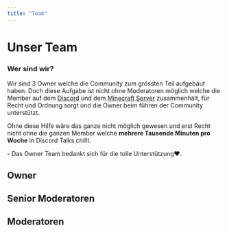 ```yaml
---
title: "Team"
---
```

# Unser Team

### Wer sind wir?

Wir sind 3 Owner welche die Community zum grössten Teil aufgebaut haben. Doch diese Aufgabe ist nicht ohne Moderatoren möglich welche die Member auf dem [Discord](http://dc.kahlifar.de) und dem [Minecraft Server](/server) zusammenhält, für Recht und Ordnung sorgt und die Owner beim führen der Community unterstützt.

Ohne diese Hilfe wäre das ganze nicht möglich gewesen und erst Recht nicht ohne die ganzen Member welche **mehrere Tausende Minuten pro Woche** in Discord Talks chillt.

\- Das Owner Team bedankt sich für die tolle Unterstützung❤.

<!-- Write this in html tags -->

<team-component>
<h2>Owner</h2>
    <div class="team-component__group">
      <DiscordProfileComponent
        userid="451776092785737728"
        :tags="['Developer', 'VALORANT', 'KLI']"
        class="owner"
      />
      <DiscordProfileComponent
        userid="270932032945651714"
        :tags="['AOE', 'PirateGalaxy', 'Minecraft']"
        class="owner"
      />
      <DiscordProfileComponent
        userid="751097780004585483"
        :tags="['Builderin', 'Minecraft', 'OG']"
        class="owner"
      />
    </div>
    <h2>Senior Moderatoren</h2>
    <div class="team-component__group">
      <DiscordProfileComponent
        userid="793477392479420417"
        :tags="['Valorant', 'KLI', 'Content Creator']"
        class="moderator"
      />
      <DiscordProfileComponent
        userid="544882215352401922"
        :tags="['Minecraft', 'Valorant', 'Chill']"
        class="moderator"
      />
      <DiscordProfileComponent
        userid="740650325051965511"
        :tags="['Minecraft', 'OG']"
        class="senmoderator"
      />
    </div>
    <h2>Moderatoren</h2>
    <div class="team-component__group">
      <DiscordProfileComponent
        userid="493038652126003200"
        :tags="['VALORANT', 'KLI', 'OG']"
        class="moderator"
      />
      <DiscordProfileComponent
        userid="795689216956301343"
        :tags="['Minecraft', 'Sims4', 'hilfsbereit']"
        class="moderator"
      />
</team-component>